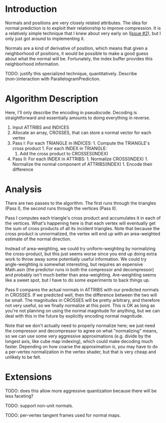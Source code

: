 # Introduction #

Normals and positions are very closely related attributes. The idea for normal prediction is to exploit their relationship to improve compression. It is a relatively simple technique that I knew about very early on ([Issue #2](https://code.google.com/p/webgl-loader/issues/detail?id=#2)), but I only just got around to implementing it.

Normals are a kind of derivative of position, which means that given a neighborhood of positions, it would be possible to make a good guess about what the normal will be. Fortunately, the index buffer provides this neighborhood information.

TODO: justify this specialized technique, quantitatively. Describe (non-)interaction with ParallelogramPrediction.

# Algorithm Description #

Here, I'll only describe the encoding in pseudocode. Decoding is straightforward and essentially amounts to doing everything in reverse.

  1. Input ATTRIBS and INDICES
  1. Allocate an array, CROSSES, that can store a normal vector for each vertex
  1. Pass I: For each TRIANGLE in INDICES:
    1. Compute the TRIANGLE's cross product
    1. For each INDEX in TRIANGLE:
      1. Add the cross product to CROSSES(INDEX)
  1. Pass II: For each INDEX in ATTRIBS:
    1. Normalize CROSS(INDEX)
    1. Normalize the normal component of ATTRIBS(INDEX)
    1. Encode their difference

# Analysis #

There are two passes to the algorithm. The first runs through the triangles (Pass I), the second runs through the vertices (Pass II).

Pass I computes each triangle's cross product and accumulates it in each of the vertices. What's happening here is that each vertex will eventually get the sum of cross products of all its incident triangles. Note that because the cross product is unnormalized, the vertex will end up with an area-weighted estimate of the normal direction.

Instead of area-weighting, we could try uniform-weighting by normalizing the cross-product, but this just seems worse since you end up doing extra work to throw away some potentially useful information. We could try angle-weighting is somewhat interesting, but requires an expensive Math.asin (the predictor runs in both the compressor and decompressor) and probably isn't much better than area-weighting. Are-weighting seems like a sweet spot, but I have to do some experiments to back things up.

Pass II compares the actual normals in ATTRIBS with our predicted normals in CROSSES. If we predicted well, then the difference between the two will be small. The magnitudes in CROSSES will be pretty arbitrary, and therefore not very useful, so we finally normalize at this point. This is OK as long as you're not planning on using the normal magnitude for anything, but we can deal with this in the future by explicitly encoding normal magnitude.

Note that we don't actually need to properly normalize here; we just need the compressor and decompressor to agree on what "normalizing" means, so we can use some very aggressive approximations (e.g. divide by the longest axis, like cube map indexing), which could make decoding much faster. Depending on how coarse the approximation is, you may have to do a per-vertex normalization in the vertex shader, but that is very cheap and unlikely to be felt.

# Extensions #

TODO: does this allow more aggressive quantization because there will be less faceting?

TODO: support non-unit normals.

TODO: per-vertex tangent frames used for normal maps.